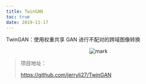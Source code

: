 ```yaml
---
title: TwinGAN
toc: true
date: 2019-11-17
---
```

TwinGAN：使用权重共享 GAN 进行不配对的跨域图像转换



<center>

![mark](http://images.iterate.site/blog/image/20191103/YzQzrp15ArMx.png?imageslim)

</center>



> 项目地址：
>
> https://github.com/jerryli27/TwinGAN
